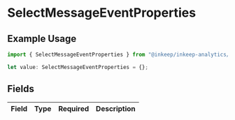 # SelectMessageEventProperties

## Example Usage

```typescript
import { SelectMessageEventProperties } from "@inkeep/inkeep-analytics/models/components";

let value: SelectMessageEventProperties = {};
```

## Fields

| Field       | Type        | Required    | Description |
| ----------- | ----------- | ----------- | ----------- |